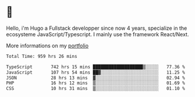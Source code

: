 # 👋 

Hello, i'm Hugo a Fullstack developper since now 4 years, specialize in the ecosysteme JavaScript/Typescript. I mainly use the framework React/Next.

More informations on my [portfolio](https://hcampos.fr)

<!--START_SECTION:waka-->

```txt
Total Time: 959 hrs 26 mins

TypeScript       742 hrs 15 mins ███████████████████▒░░░░░   77.36 %
JavaScript       107 hrs 54 mins ██▓░░░░░░░░░░░░░░░░░░░░░░   11.25 %
JSON             28 hrs 13 mins  ▓░░░░░░░░░░░░░░░░░░░░░░░░   02.94 %
PHP              16 hrs 12 mins  ▒░░░░░░░░░░░░░░░░░░░░░░░░   01.69 %
CSS              10 hrs 31 mins  ▒░░░░░░░░░░░░░░░░░░░░░░░░   01.10 %
```

<!--END_SECTION:waka-->

